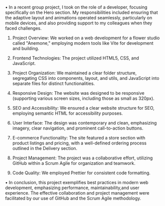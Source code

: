 •   In a recent group project, I took on the role of a developer, focusing specifically on the Hero section. 
My responsibilities included ensuring that the adaptive layout and animations operated seamlessly, particularly 
on mobile devices, and also providing support to my colleagues when they faced challenges.

1. Project Overview:
    We worked on a web development for a flower studio called "Anemone," employing modern tools like Vite for development and building.

2. Frontend Technologies:
    The project utilized HTML5, CSS, and JavaScript.

3. Project Organization:
    We maintained a clear folder structure, segregating CSS into components, layout, and utils, and JavaScript into separate files for distinct functionalities.
 
4. Responsive Design:
    The website was designed to be responsive (supporting various screen sizes, including those as small as 320px).

5. SEO and Accessibility:
    We ensured a clear website structure for SEO, employing semantic HTML for accessibility purposes.
 
6. User Interface:
    The design was contemporary and clean, emphasizing imagery, clear navigation, and prominent call-to-action buttons.

7. E-commerce Functionality:
    The site featured a store section with product listings and pricing, with a well-defined ordering process outlined in the Delivery section.

8. Project Management:
    The project was a collaborative effort, utilizing GitHub within a Scrum Agile for organization and teamwork.
 
9. Code Quality:
    We employed Prettier for consistent code formatting.

•   In conclusion, this project exemplifies best practices in modern web development, emphasizing performance, 
maintainability,and user experience. The effective collaboration and project management were facilitated by our 
use of GitHub and the Scrum Agile methodology.
